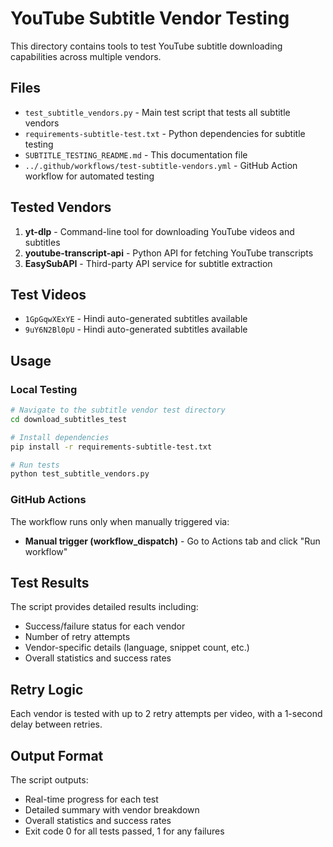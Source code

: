 # YouTube Subtitle Vendor Testing

This directory contains tools to test YouTube subtitle downloading capabilities across multiple vendors.

## Files

- `test_subtitle_vendors.py` - Main test script that tests all subtitle vendors
- `requirements-subtitle-test.txt` - Python dependencies for subtitle testing
- `SUBTITLE_TESTING_README.md` - This documentation file
- `../.github/workflows/test-subtitle-vendors.yml` - GitHub Action workflow for automated testing

## Tested Vendors

1. **yt-dlp** - Command-line tool for downloading YouTube videos and subtitles
2. **youtube-transcript-api** - Python API for fetching YouTube transcripts
3. **EasySubAPI** - Third-party API service for subtitle extraction

## Test Videos

- `1GpGqwXExYE` - Hindi auto-generated subtitles available
- `9uY6N2Bl0pU` - Hindi auto-generated subtitles available

## Usage

### Local Testing

```bash
# Navigate to the subtitle vendor test directory
cd download_subtitles_test

# Install dependencies
pip install -r requirements-subtitle-test.txt

# Run tests
python test_subtitle_vendors.py
```

### GitHub Actions

The workflow runs only when manually triggered via:
- **Manual trigger (workflow_dispatch)** - Go to Actions tab and click "Run workflow"

## Test Results

The script provides detailed results including:
- Success/failure status for each vendor
- Number of retry attempts
- Vendor-specific details (language, snippet count, etc.)
- Overall statistics and success rates

## Retry Logic

Each vendor is tested with up to 2 retry attempts per video, with a 1-second delay between retries.

## Output Format

The script outputs:
- Real-time progress for each test
- Detailed summary with vendor breakdown
- Overall statistics and success rates
- Exit code 0 for all tests passed, 1 for any failures
